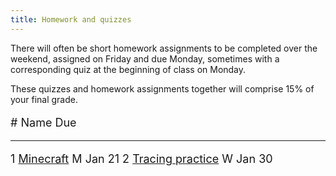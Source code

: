 ```yaml
---
title: Homework and quizzes
---
```


There will often be short homework assignments to be completed over
the weekend, assigned on Friday and due Monday, sometimes with a
corresponding quiz at the beginning of class on Monday.

These quizzes and homework assignments together will comprise 15% of
your final grade.

<font size="+1">

\#  Name                                                                                                               Due
--- ---------------                                                                                                    ----
1   [Minecraft](static/minecraft.html)                                                                                 M Jan 21
2   [Tracing practice](static/tracing-practice.pdf)                                                                    W Jan 30

<!-- 0   [Who Are You](XXX)                                                                                                 Friday August 24 -->
<!-- 3   [Conditional practice](static/conditional-practice.pdf)                                                            Monday September 10 -->
<!-- 4   [Function and loop reading](static/function-reading.pdf)                                                           Monday September 24 -->
<!-- 5   [DNA Strings](static/dna-strings.html)                                                                             Monday October 1 -->
<!-- 6   [For loop reading](static/for-reading.pdf)                                                                         Wednesday October 24 -->
<!-- 7   [Dictionary & heap reading](static/heap-dict-reading.pdf)                                                          Wednesday October 31 -->
<!-- 8   [Class design practice](static/class-design.pdf)                                                                   Wednesday November 7 -->
<!-- 9   [Recursion practice](static/recursion.pdf)                                                                         Wednesday November 14 -->



<!-- 5: [Function, loop, and string reading](static/loop-string-reading.pdf)                                               Monday February 26 -->
<!-- 6: [Heap tracing](static/heap-tracing.pdf) [ [Heap tracing template](static/heap-tracing-template.pdf) ]              Monday April 2 -->

<!-- 6: [Zen reading -- section 1](http://mgoadric.github.io/csci150/homework/zen.html)                                 March 30 -->
<!-- 7: [System analysis](static/system-analysis.html)                                                                  April 4 -->

</font>
